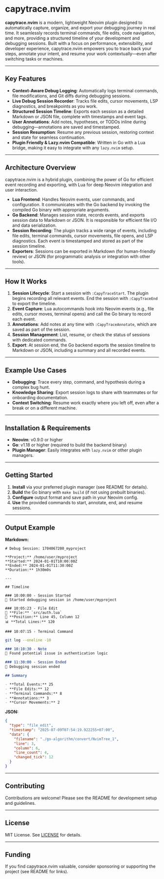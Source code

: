 # capytrace.nvim

**capytrace.nvim** is a modern, lightweight Neovim plugin designed to automatically capture, organize, and export your debugging journey in real time. It seamlessly records terminal commands, file edits, code navigation, and more, providing a structured timeline of your development and debugging sessions. Built with a focus on performance, extensibility, and developer experience, capytrace.nvim empowers you to trace back your steps, annotate your intent, and resume your work contextually—even after switching tasks or machines.

---

## Key Features

- **Context-Aware Debug Logging**: Automatically logs terminal commands, file modifications, and Git diffs during debugging sessions.
- **Live Debug Session Recorder**: Tracks file edits, cursor movements, LSP diagnostics, and breakpoints as you work.
- **Structured Session Timeline**: Exports each session as a detailed Markdown or JSON file, complete with timestamps and event tags.
- **User Annotations**: Add notes, hypotheses, or TODOs inline during debugging—annotations are saved and timestamped.
- **Session Resumption**: Resume any previous session, restoring context and state for seamless continuation.
- **Plugin Friendly & Lazy.nvim Compatible**: Written in Go with a Lua bridge, making it easy to integrate with any `lazy.nvim` setup.

---

## Architecture Overview

capytrace.nvim is a hybrid plugin, combining the power of Go for efficient event recording and exporting, with Lua for deep Neovim integration and user interaction.

- **Lua Frontend**: Handles Neovim events, user commands, and configuration. It communicates with the Go backend by invoking the compiled Go binary with appropriate arguments.
- **Go Backend**: Manages session state, records events, and exports session data to Markdown or JSON. It is responsible for efficient file I/O and data serialization.
- **Session Recording**: The plugin tracks a wide range of events, including file edits, terminal commands, cursor movements, file opens, and LSP diagnostics. Each event is timestamped and stored as part of the session timeline.
- **Exporters**: Sessions can be exported in Markdown (for human-friendly review) or JSON (for programmatic analysis or integration with other tools).

---

## How It Works

1. **Session Lifecycle**: Start a session with `:CapyTraceStart`. The plugin begins recording all relevant events. End the session with `:CapyTraceEnd` to export the timeline.
2. **Event Capture**: Lua autocommands hook into Neovim events (e.g., file edits, cursor moves, terminal opens) and call the Go binary to record each event.
3. **Annotations**: Add notes at any time with `:CapyTraceAnnotate`, which are saved as part of the session.
4. **Session Management**: List, resume, or check the status of sessions with dedicated commands.
5. **Export**: At session end, the Go backend exports the session timeline to Markdown or JSON, including a summary and all recorded events.

---

## Example Use Cases

- **Debugging**: Trace every step, command, and hypothesis during a complex bug hunt.
- **Knowledge Sharing**: Export session logs to share with teammates or for onboarding documentation.
- **Context Switching**: Resume work exactly where you left off, even after a break or on a different machine.

---

## Installation & Requirements

- **Neovim**: v0.9.0 or higher
- **Go**: v1.18 or higher (required to build the backend binary)
- **Plugin Manager**: Easily integrates with `lazy.nvim` or other plugin managers.

---

## Getting Started

1. **Install** via your preferred plugin manager (see README for details).
2. **Build** the Go binary with `make build` (if not using prebuilt binaries).
3. **Configure** output format and save path in your Neovim config.
4. **Use** the provided commands to start, annotate, end, and resume sessions.

---

## Output Example

**Markdown:**
```
# Debug Session: 1704067200_myproject

**Project:** /home/user/myproject
**Started:** 2024-01-01T10:00:00Z
**Ended:** 2024-01-01T11:30:00Z
**Duration:** 1h30m0s

---

## Timeline

### 10:00:00 - Session Started
🚀 Started debugging session in /home/user/myproject

### 10:05:23 - File Edit
📄 **File:** `src/auth.lua`
📍 **Position:** Line 45, Column 12
📊 **Total Lines:** 120

### 10:07:15 - Terminal Command
```

```bash
git log --oneline -10
```

```markdown
### 10:10:30 - Note
📝 Found potential issue in authentication logic

### 11:30:00 - Session Ended
🏁 Debugging session ended

## Summary

- **Total Events:** 25
- **File Edits:** 12
- **Terminal Commands:** 8
- **Annotations:** 3
- **Cursor Movements:** 2
```

**JSON:**
```json
{
  "type": "file_edit",
  "timestamp": "2025-07-09T07:54:19.922255+07:00",
  "data": {
    "filename": "./go-algorithm/convert/NvimTree_1",
    "line": 3,
    "column": 6,
    "line_count": 4,
    "changed_tick": 12
  }
}
```

---

## Contributing

Contributions are welcome! Please see the README for development setup and guidelines.

---

## License

MIT License. See [LICENSE](LICENSE) for details.

---

## Funding

If you find capytrace.nvim valuable, consider sponsoring or supporting the project (see README for links). 